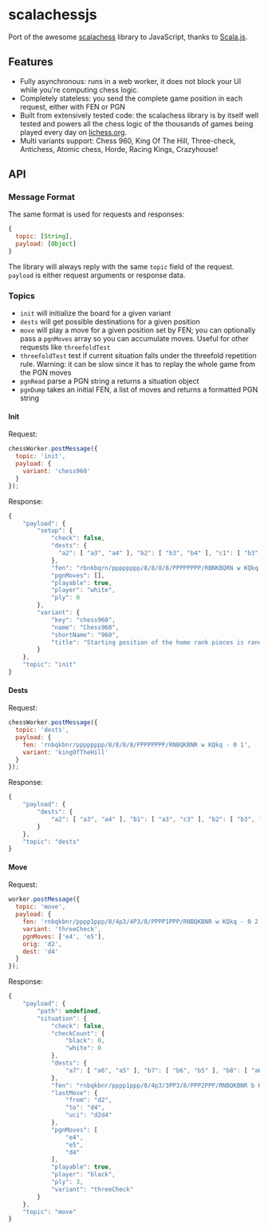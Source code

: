 # scalachessjs

Port of the awesome [scalachess](https://github.com/ornicar/scalachess) library
to JavaScript, thanks to [Scala.js](https://www.scala-js.org/).

## Features

* Fully asynchronous: runs in a web worker, it does not block your UI while you're
  computing chess logic.
* Completely stateless: you send the complete game position in each request,
either with FEN or PGN
* Built from extensively tested code: the scalachess library is by itself well tested
  and powers all the chess logic of the thousands of games being played
  every day on [lichess.org](http://lichess.org).
* Multi variants support: Chess 960, King Of The Hill, Three-check, Antichess,
Atomic chess, Horde, Racing Kings, Crazyhouse!

## API

### Message Format

The same format is used for requests and responses:

```js
{
  topic: [String],
  payload: [Object]
}
```

The library will always reply with the same `topic` field of the request.
`payload` is either request arguments or response data.

### Topics

* `init` will initialize the board for a given variant
* `dests` will get possible destinations for a given position
* `move` will play a move for a given position set by FEN; you can optionally
  pass a `pgnMoves` array so you can accumulate moves. Useful for other requests
  like `threefoldTest`
* `threefoldTest` test if current situation falls under the threefold repetition
  rule. Warning: it can be slow since it has to replay the whole game from the
  PGN moves
* `pgnRead` parse a PGN string a returns a situation object
* `pgnDump` takes an initial FEN, a list of moves and returns a formatted PGN
  string

#### Init

Request:

```js
chessWorker.postMessage({
  topic: 'init',
  payload: {
    variant: 'chess960'
  }
});
```

Response:

```js
{
    "payload": {
        "setup": {
            "check": false,
            "dests": {
              "a2": [ "a3", "a4" ], "b2": [ "b3", "b4" ], "c1": [ "b3", "d3" ], "c2": [ "c3", "c4" ], "d2": [ "d3", "d4" ], "e2": [ "e3", "e4" ], "f2": [ "f3", "f4" ], "g2": [ "g3", "g4" ], "h1": [ "g3" ], "h2": [ "h3", "h4" ]
            },
            "fen": "rbnkbqrn/pppppppp/8/8/8/8/PPPPPPPP/RBNKBQRN w KQkq - 0 1",
            "pgnMoves": [],
            "playable": true,
            "player": "white",
            "ply": 0
        },
        "variant": {
            "key": "chess960",
            "name": "Chess960",
            "shortName": "960",
            "title": "Starting position of the home rank pieces is randomized."
        }
    },
    "topic": "init"
}
```

#### Dests

Request:

```js
chessWorker.postMessage({
  topic: 'dests',
  payload: {
    fen: 'rnbqkbnr/pppppppp/8/8/8/8/PPPPPPPP/RNBQKBNR w KQkq - 0 1',
    variant: 'kingOfTheHill'
  }
});
```

Response:
```js
{
    "payload": {
        "dests": {
            "a2": [ "a3", "a4" ], "b1": [ "a3", "c3" ], "b2": [ "b3", "b4" ], "c2": [ "c3", "c4" ], "d2": [ "d3", "d4" ], "e2": [ "e3", "e4" ], "f2": [ "f3", "f4" ], "g1": [ "f3", "h3" ], "g2": [ "g3", "g4" ], "h2": [ "h3", "h4" ]
        }
    },
    "topic": "dests"
}
```

#### Move

Request:

```js
worker.postMessage({
  topic: 'move',
  payload: {
    fen: 'rnbqkbnr/pppp1ppp/8/4p3/4P3/8/PPPP1PPP/RNBQKBNR w KQkq - 0 2 +0+0',
    variant: 'threeCheck',
    pgnMoves: ['e4', 'e5'],
    orig: 'd2',
    dest: 'd4'
  }
});
```

Response:
```js
{
    "payload": {
        "path": undefined,
        "situation": {
            "check": false,
            "checkCount": {
                "black": 0,
                "white": 0
            },
            "dests": {
                "a7": [ "a6", "a5" ], "b7": [ "b6", "b5" ], "b8": [ "a6", "c6" ], "c7": [ "c6", "c5" ], "d7": [ "d6", "d5" ], "d8": [ "e7", "f6", "g5", "h4" ], "e5": [ "d4" ], "e8": [ "e7" ], "f7": [ "f6", "f5" ], "f8": [ "e7", "d6", "c5", "b4", "a3" ], "g7": [ "g6", "g5" ], "g8": [ "e7", "f6", "h6" ], "h7": [ "h6", "h5" ]
            },
            "fen": "rnbqkbnr/pppp1ppp/8/4p3/3PP3/8/PPP2PPP/RNBQKBNR b KQkq - 0 2 +0+0",
            "lastMove": {
                "from": "d2",
                "to": "d4",
                "uci": "d2d4"
            },
            "pgnMoves": [
                "e4",
                "e5",
                "d4"
            ],
            "playable": true,
            "player": "black",
            "ply": 3,
            "variant": "threeCheck"
        }
    },
    "topic": "move"
}
```
